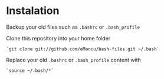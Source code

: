 Instalation
===========

Backup your old files such as `.bashrc` or `.bash_profile`

Clone this repository into your home folder

    `git clone git://github.com/eMancu/bash-files.git ~/.bash`

Replace your old `.bashrc` or `.bash_profile` content with

    `source ~/.bash/*`

